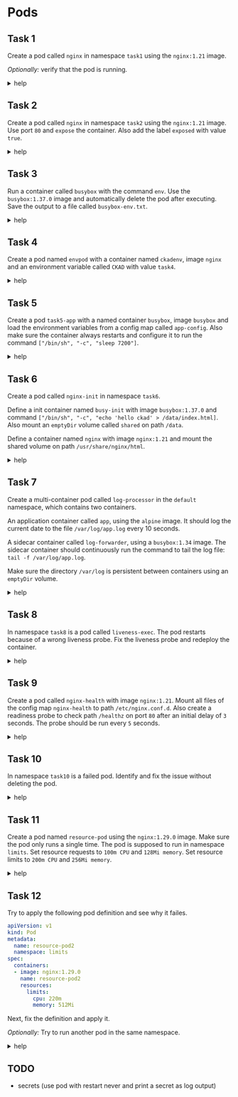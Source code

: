 # Pods

## Task 1

Create a pod called `nginx` in namespace `task1` using the `nginx:1.21` image.

_Optionally:_ verify that the pod is running.

<details><summary>help</summary>

```bash
k run nginx --image=nginx:1.21 --restart=Never -n task1
```

</details>

## Task 2

Create a pod called `nginx` in namespace `task2` using the `nginx:1.21` image.
Use port `80` and `expose` the container.
Also add the label `exposed` with value `true`.

<details><summary>help</summary>

```bash
k run nginx --image nginx:1.21 --restart=Never -n task2 --port 80 --expose --labels=exposed=true
```

</details>

## Task 3

Run a container called `busybox` with the command `env`.
Use the `busybox:1.37.0` image and automatically delete the pod after executing.
Save the output to a file called `busybox-env.txt`.

<details><summary>help</summary>

```bash
k run busybox --image busybox:1.37.0 -it --rm --restart Never --command -- env > busybox-env.txt
```

</details>

## Task 4

Create a pod named `envpod` with a container named `ckadenv`, image `nginx` and an environment variable called `CKAD` with value `task4`.

<details><summary>help</summary>

Create the yaml file (i. e. `t4pod.yaml`).

```yaml
apiVersion: v1
kind: Pod
metadata:
  name: envpod
spec:
  containers:
  - name: ckadenv
    image: nginx
    env:
    - name: CKAD
      value: task4
```

Apply the yaml file (i. e. `t4pod.yaml`).

```bash
k apply -f t4pod.yaml
```

</details>

## Task 5

Create a pod `task5-app` with a named container `busybox`, image `busybox` and load the environment variables from a config map called `app-config`.
Also make sure the container always restarts and configure it to run the command `["/bin/sh", "-c", "sleep 7200"]`.

<details><summary>help</summary>

Create the yaml file (i. e. `t5pod.yaml`).

```yaml
apiVersion: v1
kind: Pod
metadata:
  name: task5-app
spec:
  containers:
  - name: busybox
    image: busybox
    envFrom:
    - configMapRef:
        name: app-config
    command: ["/bin/sh", "-c", "sleep 7200"]
  restartPolicy: Always
```

Apply the yaml file (i. e. `t5pod.yaml`).

```bash
k apply -f t5pod.yaml
```

</details>

## Task 6

Create a pod called `nginx-init` in namespace `task6`.

Define a init container named `busy-init` with image `busybox:1.37.0` and command `["/bin/sh", "-c", "echo 'hello ckad' > /data/index.html]`.
Also mount an `emptyDir` volume called `shared` on path `/data`.

Define a container named `nginx` with image `nginx:1.21` and mount the shared volume on path `/usr/share/nginx/html`.

<details><summary>help</summary>

Create the yaml file (i. e. `t6pod.yaml`).

```yaml
apiVersion: v1
kind: Pod
metadata:
  name: nginx-init
  namespace: task6
spec:
  initContainers:
  - name: busy-init
    image: busybox:1.37.0
    volumeMounts:
    - name: shared
      mountPath: /data
    command: ["/bin/sh", "-c", "echo 'hello ckad' > /data/index.html"]
  containers:
  - name: nginx
    image: nginx:1.21
    volumeMounts:
    - name: shared
      mountPath: /usr/share/nginx/html
  volumes:
  - name: shared
    emptyDir: {}
```

Apply the yaml file (i. e. `t6pod.yaml`).

```bash
k apply -f t6pod.yaml
```

</details>

## Task 7

Create a multi-container pod called `log-processor` in the `default` namespace, which contains two containers.

An application container called `app`, using the `alpine` image.
It should log the current date to the file `/var/log/app.log` every 10 seconds.

A sidecar container called `log-forwarder`, using a `busybox:1.34` image.
The sidecar container should continuously run the command to tail the log file: `tail -f /var/log/app.log`.

Make sure the directory `/var/log` is persistent between containers using an `emptyDir` volume.

<details><summary>help</summary>

__Note:__
sidecar containers are implemented as init containers with restart policy set to "Always", see the [docs](https://kubernetes.io/docs/concepts/workloads/pods/sidecar-containers/#sidecar-containers-and-pod-lifecycle) for more details.

Create the yaml file (i. e. `t7pod.yaml`).

```yaml
apiVersion: v1
kind: Pod
metadata:
  name: log-processor
  namespace: default
spec:
  volumes:
  - name: logs
    emptyDir: {}
  containers:
  - name: app
    image: alpine
    command:
    - /bin/sh
    - -c
    - while true; do echo "$(date)" >> /var/log/app.log; sleep 10; done;
    volumeMounts:
    - name: logs
      mountPath: /var/log
  initContainers:
  - name: log-forwarder
    image: busybox:1.34
    command:
    - /bin/sh
    - -c
    - tail -F /var/log/app.log
    volumeMounts:
    - name: logs
      mountPath: /var/log
    restartPolicy: Always
```

Apply the yaml file (i. e. `t7pod.yaml`).

```bash
k apply -f t7pod.yaml
```

</details>

## Task 8

In namespace `task8` is a pod called `liveness-exec`.
The pod restarts because of a wrong liveness probe.
Fix the liveness probe and redeploy the container.

<details><summary>help</summary>

Extract the yaml definition of the pod to a file.

```bash
k get -n task8 pod liveness-exec -o yaml > t8pod.yaml
```

Delete the current pod from the cluster.

```bash
k delete -f t8pod.yaml --force
```

The liveness probe fails because of the pod command `rm -rf /tmp/healthy; sleep 15; touch /tmp/healthy; sleep 7200`.
The script sleeps for 15 seconds before the file `/tmp/healthy` is created.
Therefore the liveness probe fails.

Update the liveness probe in the yaml file (snippet):

```yaml
# ...
    livenessProbe:
      exec:
        command:
        - cat
        - /tmp/healthy
      failureThreshold: 1
      initialDelaySeconds: 15 # example solution
      periodSeconds: 5
      successThreshold: 1
      timeoutSeconds: 1
# ...
```

__Note:__
There a multiple ways to fix the probe.

- you could increase the failure threshold
- you could increase the initial delay
- you could increase the period
- or a mix of these

Redeploy the pod.

```shell
k apply -f t8pod.yaml
```

</details>

## Task 9

Create a pod called `nginx-health` with image `nginx:1.21`.
Mount all files of the config map `nginx-health` to path `/etc/nginx.conf.d`.
Also create a readiness probe to check path `/healthz` on port `80` after an initial delay of `3` seconds.
The probe should be run every `5` seconds.

<details><summary>help</summary>

Create the yaml file (i. e. `t9pod.yaml`).

```yaml
apiVersion: v1
kind: Pod
metadata:
  name: nginx-health
spec:
  containers:
  - image: nginx:1.21
    name: nginx-health
    volumeMounts:
    - name: config-vol
      mountPath: "/etc/nginx/conf.d"
    readinessProbe:
      httpGet:
        path: /healthz
        port: 80
      initialDelaySeconds: 3
      periodSeconds: 5
  dnsPolicy: ClusterFirst
  volumes:
  - name: config-vol
    configMap:
      name: nginx-health
```

Apply the yaml file (i. e. `t9pod.yaml`).

```bash
k apply -f t9pod.yaml
```

</details>

## Task 10

In namespace `task10` is a failed pod.
Identify and fix the issue without deleting the pod.

<details><summary>help</summary>

The pod fails because of a typo in the image tag.
Update the tag in place using the `kubectl edit` command.

```bash
k edit -n task10 po help-me
```

</details>

## Task 11

Create a pod named `resource-pod` using the `nginx:1.29.0` image.
Make sure the pod only runs a single time.
The pod is supposed to run in namespace `limits`.
Set resource requests to `100m CPU` and `128Mi memory`.
Set resource limits to `200m CPU` and `256Mi memory`.

<details><summary>help</summary>

Create a pod template.

```bash
k run resource-pod --image nginx:1.29.0 --restart Never -n limits --dry-run=client -o yaml > t11pod.yaml
```

Modifiy the template and update the resources section for the container.

```yaml
apiVersion: v1
kind: Pod
metadata:
  creationTimestamp: null
  labels:
    run: resource-pod
  name: resource-pod
  namespace: limits
spec:
  containers:
  - image: nginx:1.29.0
    name: resource-pod
    resources:
      requests:
        cpu: 100m
        memory: 128Mi
      limits:
        cpu: 200m
        memory: 256Mi
  dnsPolicy: ClusterFirst
  restartPolicy: Never # The container is supposed to run only once.
status: {}
```

Apply the pod definiton.

```bash
k apply -f t11pod.yaml
```

</details>

## Task 12

Try to apply the following pod definition and see why it failes.

```yaml
apiVersion: v1
kind: Pod
metadata:
  name: resource-pod2
  namespace: limits
spec:
  containers:
  - image: nginx:1.29.0
    name: resource-pod2
    resources:
      limits:
        cpu: 220m
        memory: 512Mi
```

Next, fix the definition and apply it.

_Optionally:_ Try to run another pod in the same namespace.

<details><summary>help</summary>

When trying to apply the pod definiton as is it failes because the cpu limit and the memory limit is set to high.

Describe the namespace to see it's resource limits.

```bash
k describe ns limits
```

Alternatively you could get the limit definiton for the namespace.

```bash
k get limitranges -n limits -o yaml
```

Modifiy the template and update the resources section for the container to not exceed the namespace limits and apply it.

</details>

## TODO

- secrets (use pod with restart never and print a secret as log output)

